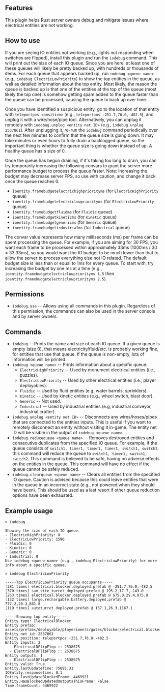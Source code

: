 ## Features

This plugin helps Rust server owners debug and mitigate issues where electrical entities are not working.

## How to use

If you are seeing IO entities not working (e.g., lights not responding when switches are flipped), install this plugin and run the `iodebug` command. This will print out the size of each IO queue. Since you are here, at least one of these queues will likely be pretty backed up, with hundreds or thousands of items. For each queue that appears backed up, run `iodebug <queue name>` (e.g., `iodebug ElectricLowPriority`) to show the top entities in the queue, as well as detailed information about the top entity. Most likely, the reason the queue is backed up is that one of the entities at the top of the queue (most likely the top one) is somehow getting spam added to the queue faster than the queue can be processed, causing the queue to back up over time.

Once you have identified a suspicious entity, go to the location of that entity with `teleportpos <position>` (e.g., `teleportpos -251.7,76.0,-482.5`), and unplug it with a wire/hose/pipe tool. Alternatively, you can unplug it remotely with `iodebug.unplug <entity net ID>` (e.g., `iodebug.unplug 2537861`). After unplugging it, re-run the `iodebug` command periodically over the next few minutes to confirm that the queue size is going down. It may take minutes or even hours to fully drain a backlogged queue, so the important thing is whether the queue size is going down instead of up. A healthy queue has a size of 0.

Once the queue has begun draining, if it's taking too long to drain, you can try temporarily increasing the following convars to grant the server more performance budget to process the queue faster. Note: Increasing the budget may decrease server FPS, so use with caution, and change it back once the queue reaches 0.

- `ioentity.framebudgetelectrichighpriorityms` (for `ElectricHighPriority` queue)
- `ioentity.framebudgetelectriclowpriorityms` (for `ElectricLowPriority` queue)
- `ioentity.framebudgetfluidms` (for `Fluidic` queue)
- `ioentity.framebudgetkineticms` (for `Kinetic` queue)
- `ioentity.framebudgetgenericms` (for `Generic` queue)
- `ioentity.framebudgetindustrialms` (for `Industrial` queue)

The convar value represents how many milliseconds (ms) per frame can be spent processing the queue. For example, if you are aiming for 30 FPS, you want each frame to be processed within approximately 33ms (1000ms / 30 = 33.33ms), so you would want the IO budget to be much lower than that to allow the server to process everything else not IO related. The default budget size is less than or equal to 1ms for every queue. To start with, try increasing the budget by one ms at a time (e.g., `ioentity.framebudgetelectriclowpriorityms 1.5` then `ioentity.framebudgetelectriclowpriorityms 2.5`).

## Permissions

- `iodebug.use` -- Allows using all commands in this plugin. Regardless of this permission, the commands can also be used in the server console and by server owners.

## Commands

- `iodebug` -- Prints the name and size of each IO queue. If a given queue is empty (size 0), that means electricity/fluid/etc. is probably working fine, for entities that use that queue. If the queue is non-empty, lots of information will be printed.
- `iodebug <queue name>` -- Prints information about a specific queue.
  - `ElectricHighPriority` -- Used by monument electrical entities (i.e., puzzles).
  - `ElectricLowPriority` -- Used by other electrical entities (i.e., player deployables).
  - `Fluidic` -- Used by fluid entities (e.g, water barrels, sprinklers).
  - `Kinetic` -- Used by kinetic entities (e.g., wheel switch, blast door).
  - `Generic` -- Not used.
  - `Industrial` -- Used by industrial entities (e.g, industrial conveyor, industrial crafter).
- `iodebug.unplug <entity net ID>` -- Disconnects any wires/hoses/pipes that are connected to the entities inputs. This is useful if you want to remotely disconnect an entity without visiting it in-game. The entity net ID will be visible in the output of `iodebug <queue name>`.
- `iodebug.reducequeue <queue name>` -- Removes destroyed entities and consecutive duplicates from the specified IO queue. For example, if the queue consists of `switch1, timer1, timer1, timer1, switch1, switch2`, this command will reduce the queue to `switch1, timer1, switch1, switch2`. This command is believed to be safe, having no adverse effects on the entities in the queue. This command will have no effect if the queue cannot be safely reduced.
- `iodebug.clearqueue <queue name>` -- Clears all entities from the specified IO queue. Caution is advised because this could leave entities that were in the queue in an incorrect state (e.g., not powered when they should have been). This should be used as a last resort if other queue reduction options have been exhausted.

## Example usage

```
> iodebug

Showing the size of each IO queue.
- ElectricHighPriority: 0
- ElectricLowPriority: 1596
- Fluidic: 0
- Kinetic: 0
- Generic: 0
- Industrial: 0
Use iodebug <queue name> (e.g., iodebug ElectricLowPriority) for more info about a specific queue.
```

```
> iodebug ElectricLowPriority

-----Top ElectricLowPriority queue occupants-----
[381 times] electrical.blocker.deployed.prefab @ -251.7,76.0,-482.5
[370 times] sam_site_turret_deployed.prefab @ 195.2,17.7,-143.0
[263 times] electrical.blocker.deployed.prefab @ 675.0,29.4,975.8
[132 times] large.rechargable.battery.deployed.prefab @ 777.2,29.3,881.8
[119 times] autoturret_deployed.prefab @ 157.1,26.3,1167.1

-----Showing top entity-----
Entity type: ElectricalBlocker
Entity prefab: assets/prefabs/deployable/playerioents/gates/blocker/electrical.blocker.deployed.prefab
Entity net id: 2537861
Entity position: teleportpos -251.7,76.0,-482.5
Entity inputs: 2
  - ElectricalDFlipFlop :: 2538675
  - ElectricalDFlipFlop :: 2538675
Entity outputs: 1
  - ElectricalDFlipFlop :: 2538675
Entity valid: True
Entity.lastUpdateTime: 75695.31
IOEntity.responsetime: 0.1
Entity.lastUpdateBlockedFrame: 4469921
Entity.HasBlockedUpdatedOutputsThisFrame: False
Time.frameCount: 4469922
```
